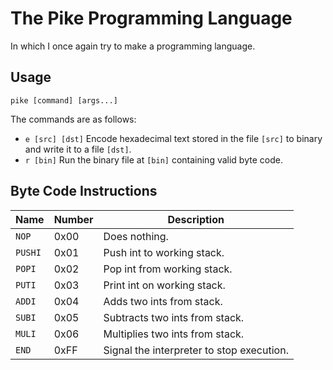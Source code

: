 # The Pike Programming Language
In which I once again try to make a programming language.

## Usage
`pike [command] [args...]`

The commands are as follows:
- `e [src] [dst]` Encode hexadecimal text stored in the file `[src]`
to binary and write it to a file `[dst]`.
- `r [bin]` Run the binary file at `[bin]` containing valid byte code.

## Byte Code Instructions
| Name | Number | Description |
| --- | --- | --- |
| `NOP`         | 0x00 | Does nothing. |
| `PUSHI`       | 0x01 | Push int to working stack. |
| `POPI`        | 0x02 | Pop int from working stack. |
| `PUTI`        | 0x03 | Print int on working stack. |
| `ADDI`        | 0x04 | Adds two ints from stack. |
| `SUBI`        | 0x05 | Subtracts two ints from stack. |
| `MULI`        | 0x06 | Multiplies two ints from stack. |
| `END`         | 0xFF | Signal the interpreter to stop execution. |
